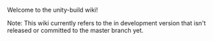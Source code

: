 Welcome to the unity-build wiki!

Note: This wiki currently refers to the in development version that isn't released or committed to the master branch yet.
